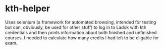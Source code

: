 # kth-helper
Uses selenium (a framework for automated browsing, intended for testing but can, obviously, be used for other stuff) to log in to Ladok with kth credentials and then prints information about both finished and unfinished courses.
I needed to calculate how many credits I had left to be eligable for exam.
